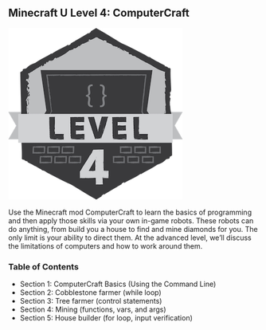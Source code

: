 ## Minecraft U Level 4: ComputerCraft

![](images/level4.png)

Use the Minecraft mod ComputerCraft to learn the basics of programming and then apply those skills via your own in-game robots. These robots can do anything, from build you a house to find and mine diamonds for you. The only limit is your ability to direct them. At the advanced level, we’ll discuss the limitations of computers and how to work around them.

### Table of Contents

* Section 1: ComputerCraft Basics (Using the Command Line)  
* Section 2: Cobblestone farmer (while loop)  
* Section 3: Tree farmer (control statements)  
* Section 4: Mining (functions, vars, and args)  
* Section 5: House builder (for loop, input verification)
